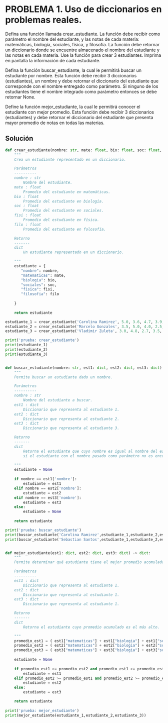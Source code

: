 # PROBLEMA 1. Uso de diccionarios en problemas reales.

Defina una función llamada crear_estudiante. La función debe recibir como parámetro el nombre del estudiante, y las notas de cada materia: matemáticas, biología, sociales, física, y filosofía. La función debe retornar un diccionario donde se encuentre almacenado el nombre del estudiante y las notas en cada materia. Use la función para crear 3 estudiantes. Imprima en pantalla la información de cada estudiante. 

Defina la función buscar_estudiante, la cual le permitirá buscar un estudiante por nombre. Esta función debe recibir 3 diccionarios (estudiantes), un nombre y debe retornar el diccionario del estudiante que corresponde con el nombre entregado como parámetro. Si ninguno de los estudiantes tiene el nombre integrado como parámetro entonces se debe retornar None.

Define la función mejor_estudiante, la cual le permitirá conocer el estudiante con mejor promedio. Esta función debe recibir 3 diccionarios (estudiantes) y debe retornar el diccionario del estudiante que presenta mayor promedio de notas en todas las materias.

## Solución

```python
def crear_estudiante(nombre: str, mate: float, bio: float, soc: float, fisi: float, filo: float) -> dict:
    """
    Crea un estudiante representado en un diccionario.

    Parámetros
    ----------
    nombre : str
        Nombre del estudiante.
    mate : float
        Promedio del estudiante en matemáticas.
    bio : float
        Promedio del estudiante en biología.
    soc : float
        Promedio del estudiante en sociales.
    fisi : float
        Promedio del estudiante en física.
    filo : float
        Promedio del estudiante en folosofía.

    Retorno
    -------
    dict
        Un estudiante representado en un diccionario.

    """
    estudiante = {
       "nombre": nombre,
       "matematicas": mate,
       "biologia": bio,
       "sociales": soc,
       "fisica": fisi,
       "filosofia": filo
       
    }
    
    return estudiante

estudiante_1 = crear_estudiante('Carolina Ramirez', 5.0, 3.6, 4.7, 3.9, 5.0)
estudiante_2 = crear_estudiante('Marcelo Gonzales', 3.5, 5.0, 4.0, 2.5, 3.0)
estudiante_3 = crear_estudiante('Vladimir Zuleta', 3.0, 4.8, 2.7, 3.5, 4.0)

print('prueba: crear_estudiante')
print(estudiante_1)
print(estudiante_2)
print(estudiante_3)


def buscar_estudiante(nombre: str, est1: dict, est2: dict, est3: dict) -> dict:
    """
    Permite buscar un estudiante dado un nombre.

    Parámetros
    ----------
    nombre : str
        Nombre del estudiante a buscar.
    est1 : dict
        Diccionario que representa al estudiante 1.
    est2 : dict
        Diccionario que representa al estudiante 2.
    est3 : dict
        Diccionario que representa al estudiante 3.

    Retorno
    -------
    dict
        Retorna el estudiante que cuyo nombre es igual al nombre del estudiante buscado,
        si el estudiante con el nombre pasado como parámetro no es encontrado retorna None.

    """
    estudiante = None
    
    if nombre == est1['nombre']:
        estudiante = est1
    elif nombre == est2['nombre']:
        estudiante = est2
    elif nombre == est3['nombre']:
        estudiante = est3
    else:
        estudiante = None
        
    return estudiante

print('prueba: buscar_estudiante')
print(buscar_estudiante('Carolina Ramirez',estudiante_1,estudiante_2,estudiante_3))
print(buscar_estudiante('Sebastian Santos',estudiante_1,estudiante_2,estudiante_3))


def mejor_estudiante(est1: dict, est2: dict, est3: dict) -> dict:
    """
    Permite determinar qué estudiante tiene el mejor promedio acomulado.

    Parámetros
    ----------
    est1 : dict
        Diccionario que representa al estudiante 1.
    est2 : dict
        Diccionario que representa al estudiante 1.
    est3 : dict
        Diccionario que representa al estudiante 1.

    Retorno
    -------
    dict
        Retorna el estudiante cuyo promedio acumulado es el más alto.

    """
    promedio_est1 = ( est1["matematicas"] + est1["biologia"] + est1["sociales"] + est1["fisica"] + est1["filosofia"] ) / 5
    promedio_est2 = ( est2["matematicas"] + est2["biologia"] + est2["sociales"] + est2["fisica"] + est2["filosofia"] ) / 5
    promedio_est3 = ( est3["matematicas"] + est3["biologia"] + est3["sociales"] + est3["fisica"] + est3["filosofia"] ) / 5
    
    estudiante = None
    
    if promedio_est1 >= promedio_est2 and promedio_est1 >= promedio_est3:
        estudiante = est1
    elif promedio_est2 >= promedio_est1 and promedio_est2 >= promedio_est3:
        estudiante = est2
    else:
        estudiante = est3

    return estudiante        
        
print('prueba: mejor_estudiante')
print(mejor_estudiante(estudiante_1,estudiante_2,estudiante_3))

```